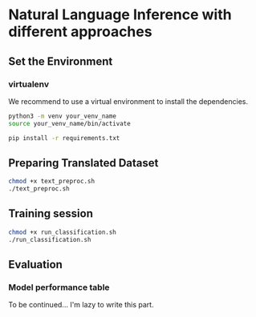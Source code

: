 # Natural Language Inference with different approaches

## Set the Environment

### virtualenv

We recommend to use a virtual environment to install the dependencies.

```bash
python3 -m venv your_venv_name
source your_venv_name/bin/activate
```

```bash
pip install -r requirements.txt
```

## Preparing Translated Dataset

```bash
chmod +x text_preproc.sh
./text_preproc.sh
```

## Training session

```bash
chmod +x run_classification.sh
./run_classification.sh
```

## Evaluation

### Model performance table

To be continued... I'm lazy to write this part.